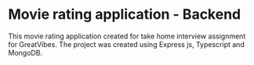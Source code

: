 # Movie rating application - Backend
This movie rating application created for take home interview assignment for GreatVibes. The project was created using Express js, Typescript and MongoDB.
